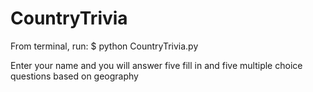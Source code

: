 # CountryTrivia

From terminal, run:
$ python CountryTrivia.py

Enter your name and you will answer five fill in and five multiple choice questions based on geography
